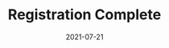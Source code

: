 ---
layout: blocks
title: Registration Complete
date: 2021-07-21
page_sections:
  - block: hero-1
    headline: <strong>Registration complete!</strong>
    content:
        <br>
        <strong>Your first check-in is due on Sunday, January 30.</strong> You'll get it the Friday before.
        <br><br>
        In the meantime, email us at team@themoai.org if you have any questions.
---